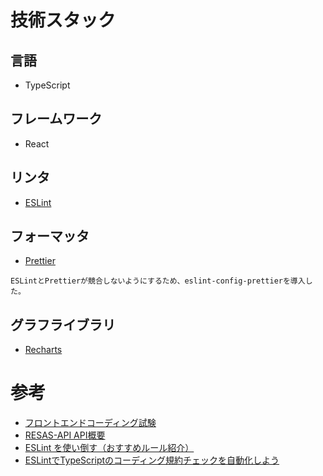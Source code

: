 # 技術スタック

## 言語

- TypeScript

## フレームワーク

- React

## リンタ

- [ESLint](https://eslint.org/)

## フォーマッタ

- [Prettier](https://prettier.io/docs)

```
ESLintとPrettierが競合しないようにするため、eslint-config-prettierを導入した。
```

## グラフライブラリ

- [Recharts](https://recharts.org/)

# 参考

- [フロントエンドコーディング試験](https://yumemi.notion.site/0e9ef27b55704d7882aab55cc86c999d)
- [RESAS-API API概要](https://opendata.resas-portal.go.jp/docs/api/v1/index.html)
- [ESLint を使い倒す（おすすめルール紹介）](https://zenn.dev/noshiro_piko/articles/take-full-advantage-of-typescript-eslint)
- [ESLintでTypeScriptのコーディング規約チェックを自動化しよう](https://typescriptbook.jp/tutorials/eslint#eslint%E3%81%A7typescript%E3%82%92%E3%83%AA%E3%83%B3%E3%83%88%E3%81%97%E3%82%88%E3%81%86)
